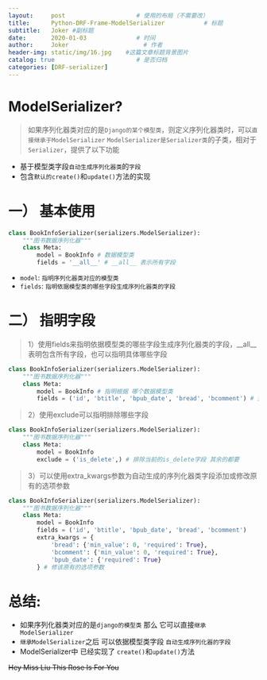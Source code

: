 ```yaml
---
layout:     post                    # 使用的布局（不需要改）
title:      Python-DRF-Frame-ModelSerializer           # 标题 
subtitle:   Joker #副标题
date:       2020-01-03              # 时间
author:     Joker                     # 作者
header-img: static/img/16.jpg    #这篇文章标题背景图片
catalog: true                       # 是否归档
categories: [DRF-serializer]
---
```


# ModelSerializer?

> 如果序列化器类对应的是`Django的某个模型类`，则定义序列化器类时，可以`直接继承于ModelSerializer`
> `ModelSerializer是Serializer类`的子类，相对于`Serializer`，提供了以下功能

- 基于模型类字段`自动生成序列化器类`的`字段`
- 包含`默认的create()`和`update()`方法的实现

# 一） 基本使用

```python
class BookInfoSerializer(serializers.ModelSerializer):
    """图书数据序列化器"""
    class Meta:
        model = BookInfo # 数据模型类
        fields = '__all__' # __all__ 表示所有字段
```

- `model`: `指明序列化器类对应的模型类`
- `fields`: `指明依据模型类的哪些字段生成序列化器类的字段`

# 二） 指明字段

> 1）使用fields来指明依据模型类的哪些字段生成序列化器类的字段，__all__表明包含所有字段，也可以指明具体哪些字段

```python
class BookInfoSerializer(serializers.ModelSerializer):
    """图书数据序列化器"""
    class Meta:
        model = BookInfo # 指明根据 哪个数据模型类
        fields = ('id', 'btitle', 'bpub_date', 'bread', 'bcomment') # 指明这些字段
```

> 2）使用exclude可以指明排除哪些字段

```python
class BookInfoSerializer(serializers.ModelSerializer):
    """图书数据序列化器"""
    class Meta:
        model = BookInfo
        exclude = ('is_delete',) # 排除当前的is_delete字段 其余的都要
```

> 3）可以使用extra_kwargs参数为自动生成的序列化器类字段添加或修改原有的选项参数

```python
class BookInfoSerializer(serializers.ModelSerializer):
    """图书数据序列化器"""
    class Meta:
        model = BookInfo
        fields = ('id', 'btitle', 'bpub_date', 'bread', 'bcomment')
        extra_kwargs = {
            'bread': {'min_value': 0, 'required': True},
            'bcomment': {'min_value': 0, 'required': True},
            'bpub_date': {'required': True}
        } # 修该原有的选项参数
```

# 总结:
   - 如果序列化器类对应的是`django的模型类` 那么 它可以直接`继承ModelSerializer`
   - `继承ModelSerializer`之后 可以依据模型类字段 `自动生成序列化器的字段`
   - ModelSerializer中 已经实现了 `create()`和`update()`方法


~~Hey Miss Liu This Rose Is For You~~